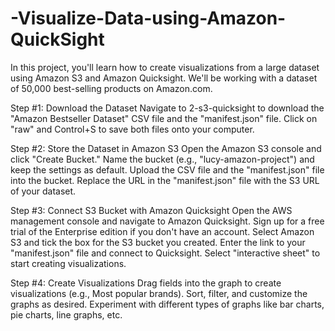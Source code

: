 # -Visualize-Data-using-Amazon-QuickSight



In this project, you'll learn how to create visualizations from a large dataset using Amazon S3 and Amazon Quicksight. We'll be working with a dataset of 50,000 best-selling products on Amazon.com.

Step #1: Download the Dataset
         Navigate to 2-s3-quicksight to download the "Amazon Bestseller Dataset" CSV file and the "manifest.json" file.
         Click on "raw" and Control+S to save both files onto your computer.

Step #2: Store the Dataset in Amazon S3
          Open the Amazon S3 console and click "Create Bucket."
          Name the bucket (e.g., "lucy-amazon-project") and keep the settings as default.
          Upload the CSV file and the "manifest.json" file into the bucket.
          Replace the URL in the "manifest.json" file with the S3 URL of your dataset.


Step #3: Connect S3 Bucket with Amazon Quicksight
          Open the AWS management console and navigate to Amazon Quicksight.
          Sign up for a free trial of the Enterprise edition if you don't have an account.
          Select Amazon S3 and tick the box for the S3 bucket you created.
          Enter the link to your "manifest.json" file and connect to Quicksight.
          Select "interactive sheet" to start creating visualizations.


Step #4: Create Visualizations
          Drag fields into the graph to create visualizations (e.g., Most popular brands).
          Sort, filter, and customize the graphs as desired.
          Experiment with different types of graphs like bar charts, pie charts, line graphs, etc.
